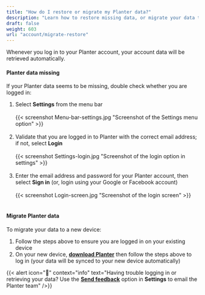 ```yaml
---
title: "How do I restore or migrate my Planter data?"
description: "Learn how to restore missing data, or migrate your data to a new device"
draft: false
weight: 603
url: "account/migrate-restore"
---
```


Whenever you log in to your Planter account, your account data will be retrieved automatically.

#### Planter data missing
If your Planter data seems to be missing, double check whether you are logged in:
1. Select **Settings** from the menu bar<br /><br />
{{< screenshot Menu-bar-settings.jpg "Screenshot of the Settings menu option" >}}<br /><br />
2. Validate that you are logged in to Planter with the correct email address; if not, select **Login**<br /><br />
{{< screenshot Settings-login.jpg "Screenshot of the login option in settings" >}}<br /><br />
3. Enter the email address and password for your Planter account, then select **Sign in** (or, login using your Google or Facebook account)
<br /><br />
{{< screenshot Login-screen.jpg "Screenshot of the login screen" >}}<br /><br />

#### Migrate Planter data
To migrate your data to a new device:
1. Follow the steps above to ensure you are logged in on your existing device
2. On your new device, [**download Planter**](../../getting-started/download) then follow the steps above to log in (your data will be synced to your new device automatically)

{{< alert icon="🍓" context="info" text="Having trouble logging in or retrieving your data? Use the [**Send feedback**](../../connect/contact-us/#send-feedback-contact-support) option in **Settings** to email the Planter team" />}}
